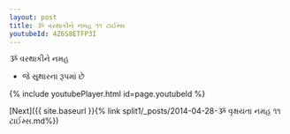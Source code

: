 ```yaml
---
layout: post
title: ૐ વરથાકીને નમહ ૧૧ ટાઈમ્સ
youtubeId: 4Z6S8ETFP3I
---
```

 
 
 ૐ વરથાકીને નમહ  
 
 -  જે સુથારના રૂપમાં છે 
 
  
 
  
 
 
 
 
 
 


{% include youtubePlayer.html id=page.youtubeId %}
 
[Next]({{ site.baseurl }}{% link  split1/_posts/2014-04-28-ૐ વૃક્ષયતા નમહ ૧૧ ટાઈમ્સ.md%})
 
